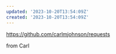 ```yaml
---
updated: '2023-10-20T13:54:09Z'
created: '2023-10-20T13:54:09Z'
---
```

https://github.com/carlmjohnson/requests

from Carl